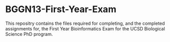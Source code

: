 # BGGN13-First-Year-Exam

This repositry contains the files required for completing, and the completed assignments for, the First Year Bioinformatics Exam for the UCSD Biological Science PhD program.
